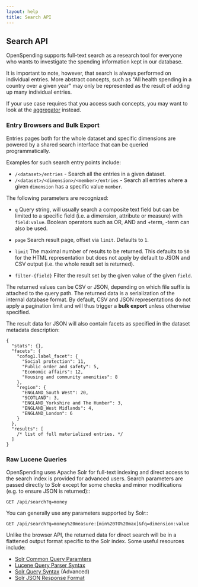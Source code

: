 ```yaml
---
layout: help
title: Search API
---
```


## Search API

OpenSpending supports full-text search as a research tool for 
everyone who wants to investigate the spending information kept
in our database.

It is important to note, however, that search is always performed
on individual entries. More abstract concepts, such as "All 
health spending in a country over a given year" may only be 
represented as the result of adding up many individual entries. 

If your use case requires that you access such concepts, you may 
want to look at the [aggregator](api-aggreagtor.html) instead.

### Entry Browsers and Bulk Export

Entries pages both for the whole dataset and specific dimensions 
are powered by a shared search interface that can be queried 
programmatically. 

Examples for such search entry points include:

* ``/<dataset>/entries`` - Search all the entries in a given dataset.
* ``/<dataset>/<dimension>/<member>/entries`` - Search all entries 
  where a given ``dimension`` has a specific value ``member``.

The following parameters are recognized:

* ``q``
  Query string, will usually search a composite text field but can 
  be limited to a specific field (i.e. a dimension, attribute or measure)
  with ``field:value``. Boolean operators such as OR, AND and +term, 
  -term can also be used.

* ``page``
  Search result page, offset via ``limit``. Defaults to ``1``.

* ``limit``
  The maximal number of results to be returned. This defaults to ``50`` 
  for the HTML representation but does not apply by default to JSON and 
  CSV output (i.e. the whole result set is returned).

* ``filter-{field}``
  Filter the result set by the given value of the given ``field``.
 
The returned values can be CSV or JSON, depending on which file 
suffix is attached to the query path. The returned data is a 
serialization of the internal database format. By default, CSV and 
JSON representations do not apply a pagination limit and will thus 
trigger a **bulk export** unless otherwise specified.

The result data for JSON will also contain facets as specified in 
the dataset metadata description:

    {
      "stats": {}, 
      "facets": {
        "cofog1.label_facet": {
          "Social protection": 11, 
          "Public order and safety": 5, 
          "Economic affairs": 12, 
          "Housing and community amenities": 8
        }, 
        "region": {
          "ENGLAND_South West": 20, 
          "SCOTLAND": 3, 
          "ENGLAND_Yorkshire and The Humber": 3, 
          "ENGLAND_West Midlands": 4, 
          "ENGLAND_London": 6
        }
      }, 
      "results": [
        /* list of full materialized entries. */
      ]
    }

### Raw Lucene Queries

OpenSpending uses Apache Solr for full-text indexing and direct 
access to the search index is provided for advanced users. Search 
parameters are passed directly to Solr except for some checks and 
minor modifications (e.g. to ensure JSON is returned)::

    GET /api/search?q=money

You can generally use any parameters supported by Solr::

    GET /api/search?q=money%20measure:[min%20TO%20max]&fq=dimension:value

Unlike the browser API, the returned data for direct search will 
be in a flattened output format specific to the Solr index. Some 
useful resources include:

* [Solr Common Query Paramters](http://wiki.apache.org/solr/CommonQueryParameters)
* [Lucene Query Parser Syntax](http://lucene.apache.org/java/3_4_0/queryparsersyntax.html)
* [Solr Query Syntax](http://wiki.apache.org/solr/SolrQuerySyntax) (Advanced)
* [Solr JSON Response Format](http://wiki.apache.org/solr/SolJSON#JSON_Query_Response_Format)




